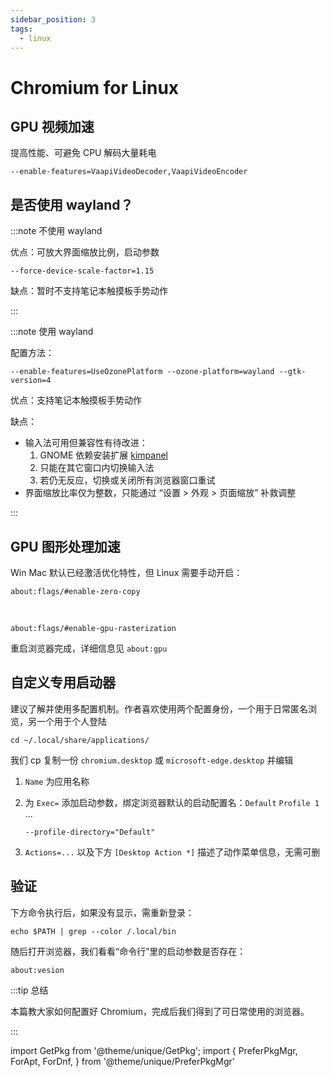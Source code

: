 ```yaml
---
sidebar_position: 3
tags:
  - linux
---
```


# Chromium for Linux

## GPU 视频加速

提高性能、可避免 CPU 解码大量耗电

    --enable-features=VaapiVideoDecoder,VaapiVideoEncoder

## 是否使用 wayland？

:::note 不使用 wayland

优点：可放大界面缩放比例，启动参数

    --force-device-scale-factor=1.15

缺点：暂时不支持笔记本触摸板手势动作

:::

:::note 使用 wayland

配置方法：

    --enable-features=UseOzonePlatform --ozone-platform=wayland --gtk-version=4

优点：支持笔记本触摸板手势动作

缺点：

- 输入法可用但兼容性有待改进：
  1. GNOME 依赖安装扩展 [kimpanel](https://extensions.gnome.org/extension/261/kimpanel/)
  2. 只能在其它窗口内切换输入法
  3. 若仍无反应，切换或关闭所有浏览器窗口重试
- 界面缩放比率仅为整数，只能通过 “设置 > 外观 > 页面缩放” 补救调整

:::

## GPU 图形处理加速

Win Mac 默认已经激活优化特性，但 Linux 需要手动开启：

    about:flags/#enable-zero-copy

&nbsp;

    about:flags/#enable-gpu-rasterization

重启浏览器完成，详细信息见 `about:gpu`

## 自定义专用启动器

建议了解并使用多配置机制。作者喜欢使用两个配置身份，一个用于日常匿名浏览，另一个用于个人登陆

    cd ~/.local/share/applications/

我们 cp 复制一份 `chromium.desktop` 或 `microsoft-edge.desktop` 并编辑

1. `Name` 为应用名称
2. 为 `Exec=` 添加启动参数，绑定浏览器默认的启动配置名：`Default` `Profile 1` ...

   ```
   --profile-directory="Default"
   ```

3. `Actions=...` 以及下方 `[Desktop Action *]` 描述了动作菜单信息，无需可删

## 验证

下方命令执行后，如果没有显示，需重新登录：

    echo $PATH | grep --color /.local/bin

随后打开浏览器，我们看看“命令行”里的启动参数是否存在：

    about:vesion

:::tip 总结

本篇教大家如何配置好 Chromium，完成后我们得到了可日常使用的浏览器。

:::

import GetPkg from '@theme/unique/GetPkg';
import {
PreferPkgMgr,
ForApt,
ForDnf,
} from '@theme/unique/PreferPkgMgr'
